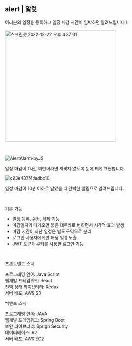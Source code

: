 ## alert | 알럿
여러분의 일정을 등록하고 일정 마감 시간이 임박하면 알려드립니다 !
<br/><br/>
<img width="360" alt="스크린샷 2022-12-22 오후 4 37 01" src="https://user-images.githubusercontent.com/90745936/209082136-0b7a64d1-d26f-4648-a381-017bb4c80534.png">


<br/>

![AlertAlarm-byJS](https://user-images.githubusercontent.com/90745936/209080190-a5b0304c-7ea9-4a8a-9fe8-d75640ee06ab.gif)

일정 마감이 1시간 미만이라면 까먹지 않도록 눈에 띄게 표현합니다.


![c93e437f4dadbc10](https://user-images.githubusercontent.com/90745936/209080163-f068ad90-d16f-4f66-b351-1c9d8784d13f.gif)

일정 마감이 10분 이하로 남았을 때 긴박한 알림으로 알려드립니다.

<br/>

기본 기능
- 일정 등록, 수정, 삭제 기능
- 마감일자가 다가오면 붉은 테두리로 변하면서 시각적 효과 발생
- 마감 시간이 지난 일정은 별도 구역으로 분리
- 로그인 사용자에게만 해당 일정 노출
- JWT 토큰과 쿠키를 사용한 로그인 기능

<br/>

프론트엔드 스택<br/>

프로그래밍 언어: Java Script<br/>
웹개발 프레임워크: React<br/>
전역 상태 라이브러리: Redux<br/>
서버 배포: AWS S3<br/>

백엔드 스택<br/>

프로그래밍 언어: JAVA <br/>
웹개발 프레임워크: Spring Boot<br/>
보안 라이브러리: Sprign Security<br/>
데이터베이스: H2<br/>
서버 배포: AWS EC2<br/>
